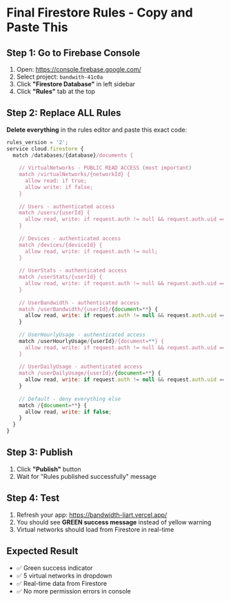 # Final Firestore Rules - Copy and Paste This

## Step 1: Go to Firebase Console
1. Open: https://console.firebase.google.com/
2. Select project: `bandwith-41c0a`
3. Click **"Firestore Database"** in left sidebar
4. Click **"Rules"** tab at the top

## Step 2: Replace ALL Rules
**Delete everything** in the rules editor and paste this exact code:

```javascript
rules_version = '2';
service cloud.firestore {
  match /databases/{database}/documents {
    
    // VirtualNetworks - PUBLIC READ ACCESS (most important)
    match /virtualNetworks/{networkId} {
      allow read: if true;
      allow write: if false;
    }
    
    // Users - authenticated access
    match /users/{userId} {
      allow read, write: if request.auth != null && request.auth.uid == userId;
    }
    
    // Devices - authenticated access
    match /devices/{deviceId} {
      allow read, write: if request.auth != null;
    }
    
    // UserStats - authenticated access
    match /userStats/{userId} {
      allow read, write: if request.auth != null && request.auth.uid == userId;
    }
    
    // UserBandwidth - authenticated access
    match /userBandwidth/{userId}/{document=**} {
      allow read, write: if request.auth != null && request.auth.uid == userId;
    }
    
    // UserHourlyUsage - authenticated access
    match /userHourlyUsage/{userId}/{document=**} {
      allow read, write: if request.auth != null && request.auth.uid == userId;
    }
    
    // UserDailyUsage - authenticated access
    match /userDailyUsage/{userId}/{document=**} {
      allow read, write: if request.auth != null && request.auth.uid == userId;
    }
    
    // Default - deny everything else
    match /{document=**} {
      allow read, write: if false;
    }
  }
}
```

## Step 3: Publish
1. Click **"Publish"** button
2. Wait for "Rules published successfully" message

## Step 4: Test
1. Refresh your app: https://bandwidth-liart.vercel.app/
2. You should see **GREEN success message** instead of yellow warning
3. Virtual networks should load from Firestore in real-time

## Expected Result
- ✅ Green success indicator
- ✅ 5 virtual networks in dropdown
- ✅ Real-time data from Firestore
- ✅ No more permission errors in console 